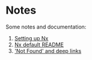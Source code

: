 # Notes

Some notes and documentation:

1. [Setting up Nx](./01-setting-up-nx.md)
2. [Nx default README](./02-nx-default-readme.md)
3. ['Not Found' and deep links](./03-not-found-and-deep-links.md)
